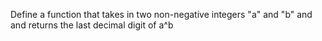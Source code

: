 Define a function that takes in two non-negative integers "a" and "b" and and returns the last decimal digit of a^b